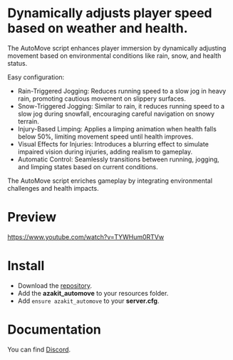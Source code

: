 # Dynamically adjusts player speed based on weather and health.
The AutoMove script enhances player immersion by dynamically adjusting movement based on environmental conditions like rain, snow, and health status.

Easy configuration:
* Rain-Triggered Jogging: Reduces running speed to a slow jog in heavy rain, promoting cautious movement on slippery surfaces.
* Snow-Triggered Jogging: Similar to rain, it reduces running speed to a slow jog during snowfall, encouraging careful navigation on snowy terrain.
* Injury-Based Limping: Applies a limping animation when health falls below 50%, limiting movement speed until health improves.
* Visual Effects for Injuries: Introduces a blurring effect to simulate impaired vision during injuries, adding realism to gameplay.
* Automatic Control: Seamlessly transitions between running, jogging, and limping states based on current conditions.

The AutoMove script enriches gameplay by integrating environmental challenges and health impacts.

# Preview
https://www.youtube.com/watch?v=TYWHum0RTVw

# Install
- Download the [repository](https://github.com/AzakitHU/azakit_automove).
- Add the **azakit_automove** to your resources folder.
- Add `ensure azakit_automove` to your **server.cfg**.

# Documentation
You can find [Discord](https://discord.gg/DmsF6DbCJ9).

